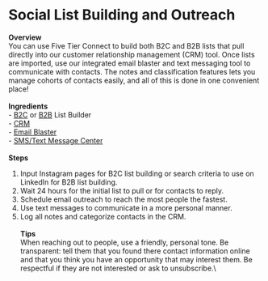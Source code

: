 # Social List Building and Outreach

**Overview**\
You can use Five Tier Connect to build both B2C and B2B lists that pull directly into our customer relationship management (CRM) tool. Once lists are imported, use our integrated email blaster and text messaging tool to communicate with contacts. The notes and classification features lets you manage cohorts of contacts easily, and all of this is done in one convenient place!\
\
**Ingredients**\
\- [B2C](https://app.fivetier.com/2.0/basic.php?insta\_research\_modal=1) or [B2B](https://app.fivetier.com/2.0/modules/li-lead-gen/accounts.php) List Builder\
\- [CRM](https://app.fivetier.com/2.0/contact-management.php)\
\- [Email Blaster](https://app.fivetier.com/2.0/outreach.php)\
\- [SMS/Text Message Center](https://app.fivetier.com/2.0/api/twilio/sendUserSMS.php?sendto=0)\
\
**Steps**

1. Input Instagram pages for B2C list building or search criteria to use on LinkedIn for B2B list building.
2. Wait 24 hours for the initial list to pull or for contacts to reply.
3. Schedule email outreach to reach the most people the fastest.
4. Use text messages to communicate in a more personal manner.
5. Log all notes and categorize contacts in the CRM.\
   \
   **Tips**\
   When reaching out to people, use a friendly, personal tone. Be transparent: tell them that you found there contact information online and that you think you have an opportunity that may interest them. Be respectful if they are not interested or ask to unsubscribe.\
